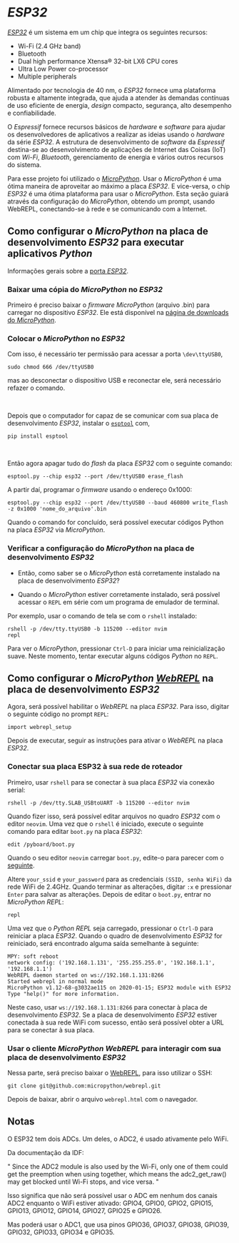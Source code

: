 # *ESP32*

[*ESP32*](https://docs.espressif.com/projects/esp-idf/en/latest/esp32/get-started/) é um sistema em um chip que integra os seguintes recursos:

- Wi-Fi (2.4 GHz band)
- Bluetooth
- Dual high performance Xtensa® 32-bit LX6 CPU cores
- Ultra Low Power co-processor
- Multiple peripherals

Alimentado por tecnologia de 40 nm, o *ESP32* fornece uma plataforma robusta e altamente integrada, que ajuda a atender às demandas contínuas de uso eficiente de energia, *design* compacto, segurança, alto desempenho e confiabilidade.

O *Espressif* fornece recursos básicos de *hardware* e *software* para ajudar os desenvolvedores de aplicativos a realizar as ideias usando o *hardware* da série *ESP32*. A estrutura de desenvolvimento de *software* da *Espressif* destina-se ao desenvolvimento de aplicações de Internet das Coisas (IoT) com *Wi-Fi*, *Bluetooth*, gerenciamento de energia e vários outros recursos do sistema.

Para esse projeto foi utilizado o [*MicroPython*](https://docs.micropython.org/en/latest/esp32/quickref.html). Usar o *MicroPython* é uma ótima maneira de aproveitar ao máximo a placa *ESP32*. E vice-versa, o chip *ESP32* é uma ótima plataforma para usar o *MicroPython*. Esta seção guiará através da configuração do *MicroPython*, obtendo um prompt, usando WebREPL, conectando-se à rede e se comunicando com a Internet.

## Como configurar o *MicroPython* na placa de desenvolvimento *ESP32* para executar aplicativos *Python*

Informações gerais sobre a [porta *ESP32*](https://docs.micropython.org/en/latest/esp32/general.html).

### Baixar uma cópia do *MicroPython* no *ESP32*

Primeiro é preciso baixar o *firmware MicroPython* (arquivo .bin) para carregar no dispositivo *ESP32*. Ele está disponível na [página de downloads do *MicroPython*](https://micropython.org/download/esp32/).

### Colocar o *MicroPython* no *ESP32*

Com isso, é necessário ter permissão para acessar a porta `\dev\ttyUSB0`,
```
sudo chmod 666 /dev/ttyUSB0 
```
mas ao desconectar o dispositivo USB e reconectar ele, será necessário refazer o comando.

<br />

Depois que o computador for capaz de se comunicar com sua placa de desenvolvimento *ESP32*, instalar o [`esptool`](https://github.com/espressif/esptool) com,
```
pip install esptool
```

<br />

Então agora apagar tudo do *flash* da placa *ESP32* com o seguinte comando:
```
esptool.py --chip esp32 --port /dev/ttyUSB0 erase_flash
```
A partir daí, programar o *firmware* usando o endereço 0x1000:
```
esptool.py --chip esp32 --port /dev/ttyUSB0 --baud 460800 write_flash -z 0x1000 'nome_do_arquivo'.bin
```
Quando o comando for concluído, será possível executar códigos Python na placa *ESP32* via *MicroPython*.

### Verificar a configuração do *MicroPython* na placa de desenvolvimento *ESP32*

- Então, como saber se o *MicroPython* está corretamente instalado na placa de desenvolvimento *ESP32*?

- Quando o *MicroPython* estiver corretamente instalado, será possível acessar o `REPL` em série com um programa de emulador de terminal.

Por exemplo, usar o comando de tela se com o `rshell` instalado:
```
rshell -p /dev/tty.ttyUSB0 -b 115200 --editor nvim 
repl
```
Para ver o *MicroPython*, pressionar `Ctrl-D` para iniciar uma reinicialização suave. Neste momento, tentar executar alguns códigos *Python* no `REPL`.

## Como configurar o *MicroPython* [*WebREPL*](https://docs.micropython.org/en/latest/esp8266/tutorial/repl.html#webrepl-a-prompt-over-wifi) na placa de desenvolvimento *ESP32*

Agora, será possível habilitar o *WebREPL* na placa *ESP32*. Para isso, digitar o seguinte código no prompt `REPL`:
```
import webrepl_setup
```
Depois de executar, seguir as instruções para ativar o *WebREPL* na placa *ESP32*.

### Conectar sua placa ESP32 à sua rede de roteador

Primeiro, usar `rshell` para se conectar à sua placa *ESP32* via conexão serial:
```
rshell -p /dev/tty.SLAB_USBtoUART -b 115200 --editor nvim
```
Quando fizer isso, será possível editar arquivos no quadro *ESP32* com o editor `neovim`.
Uma vez que o `rshell` é iniciado, execute o seguinte comando para editar `boot.py` na placa *ESP32*:
```
edit /pyboard/boot.py
```
Quando o seu editor `neovim` carregar `boot.py`, edite-o para parecer com o [seguinte](../software/programa.md).

Altere `your_ssid` e `your_password` para as credenciais `(SSID, senha WiFi)` da rede WiFi de 2.4GHz. Quando terminar as alterações, digitar `:x` e pressionar `Enter` para salvar as alterações.
Depois de editar o `boot.py`, entrar no *MicroPython REPL*:
```
repl
```
Uma vez que o *Python REPL* seja carregado, pressionar o `Ctrl-D` para reiniciar a placa *ESP32*. Quando o quadro de desenvolvimento *ESP32* for reiniciado, será encontrado alguma saída semelhante à seguinte:
```
MPY: soft reboot
network config: ('192.168.1.131', '255.255.255.0', '192.168.1.1', '192.168.1.1')
WebREPL daemon started on ws://192.168.1.131:8266
Started webrepl in normal mode
MicroPython v1.12-68-g3032ae115 on 2020-01-15; ESP32 module with ESP32
Type "help()" for more information.
```
Neste caso, usar ```ws://192.168.1.131:8266``` para conectar à placa de desenvolvimento *ESP32*. Se a placa de desenvolvimento *ESP32* estiver conectada à sua rede WiFi com sucesso, então será possível obter a URL para se conectar à sua placa.

### Usar o cliente *MicroPython WebREPL* para interagir com sua placa de desenvolvimento *ESP32*

Nessa parte, será preciso baixar o [WebREPL](https://github.com/micropython/webrepl), para isso utilizar o SSH:
```
git clone git@github.com:micropython/webrepl.git
```
Depois de baixar, abrir o arquivo ```webrepl.html``` com o navegador.

## Notas

O ESP32 tem dois ADCs. Um deles, o ADC2, é usado ativamente pelo WiFi. 

Da documentação da IDF: 

" Since the ADC2 module is also used by the Wi-Fi, only one of them could get the preemption when using together, which means the adc2_get_raw() may get blocked until Wi-Fi stops, and vice versa. "

Isso significa que não será possível usar o ADC em nenhum dos canais ADC2 enquanto o WiFi estiver ativado: GPIO4, GPIO0, GPIO2, GPIO15, GPIO13, GPIO12, GPIO14, GPIO27, GPIO25 e GPIO26. 

Mas poderá usar o ADC1, que usa pinos GPIO36, GPIO37, GPIO38, GPIO39, GPIO32, GPIO33, GPIO34 e GPIO35.
